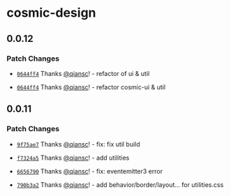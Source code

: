# cosmic-design

## 0.0.12

### Patch Changes

-   [`0644ff4`](https://github.com/design-to-release/cosmic-design/commit/0644ff47be777e519a891cedeb2ae7d594aa693f) Thanks [@qiansc](https://github.com/qiansc)! - refactor of ui & util

*   [`0644ff4`](https://github.com/design-to-release/cosmic-design/commit/0644ff47be777e519a891cedeb2ae7d594aa693f) Thanks [@qiansc](https://github.com/qiansc)! - refactor cosmic-ui & util

## 0.0.11

### Patch Changes

-   [`9f75ae7`](https://github.com/design-to-release/cosmic-design/commit/9f75ae78bc165f2aa251098bc3e996a1e3c1e170) Thanks [@qiansc](https://github.com/qiansc)! - fix: fix util build

*   [`f7324a5`](https://github.com/design-to-release/cosmic-design/commit/f7324a55c34c8d51b1a464bfbcda182dfc427d8e) Thanks [@qiansc](https://github.com/qiansc)! - add utilities

-   [`6656790`](https://github.com/design-to-release/cosmic-design/commit/6656790b99a160bab290c88e72cf65f90e6a8dd4) Thanks [@qiansc](https://github.com/qiansc)! - fix: eventemitter3 error

*   [`790b3a2`](https://github.com/design-to-release/cosmic-design/commit/790b3a2aab16b8c194a816175ed92c8d546a1f9b) Thanks [@qiansc](https://github.com/qiansc)! - add behavior/border/layout... for utilities.css
